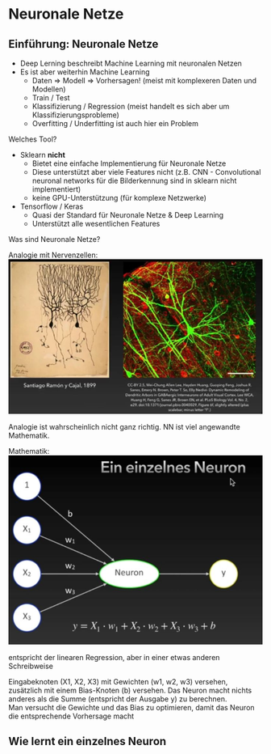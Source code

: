# Neuronale Netze

## Einführung: Neuronale Netze

- Deep Lerning beschreibt Machine Learning mit neuronalen Netzen
- Es ist aber weiterhin Machine Learning
  - Daten => Modell => Vorhersagen! (meist mit komplexeren Daten und Modellen)
  - Train / Test
  - Klassifizierung / Regression (meist handelt es sich aber um Klassifizierungsprobleme)
  - Overfitting / Underfitting ist auch hier ein Problem

Welches Tool?
- Sklearn **nicht**
  - Bietet eine einfache Implementierung für Neuronale Netze
  - Diese unterstützt aber viele Features nicht (z.B. CNN - Convolutional neuronal networks für die Bilderkennung sind in sklearn nicht implementiert)
  - keine GPU-Unterstützung (für komplexe Netzwerke)
- Tensorflow / Keras
  - Quasi der Standard für Neuronale Netze & Deep Learning
  - Unterstützt alle wesentlichen Features


Was sind Neuronale Netze?

Analogie mit Nervenzellen:<br>
![NeuronaleNetze01](pictures/NeuronaleNetze01.jpg)

Analogie ist wahrscheinlich nicht ganz richtig. NN ist viel angewandte Mathematik.

Mathematik:
![NeuronaleNetze02](pictures/NeuronaleNetze02.jpg)

entspricht der linearen Regression, aber in einer etwas anderen Schreibweise

Eingabeknoten (X1, X2, X3) mit Gewichten (w1, w2, w3) versehen, zusätzlich mit einem Bias-Knoten (b) versehen.
Das Neuron macht nichts anderes als die Summe (entspricht der Ausgabe y) zu berechnen.<br>
Man versucht die Gewichte und das Bias zu optimieren, damit das Neuron die entsprechende Vorhersage macht

## Wie lernt ein einzelnes Neuron





